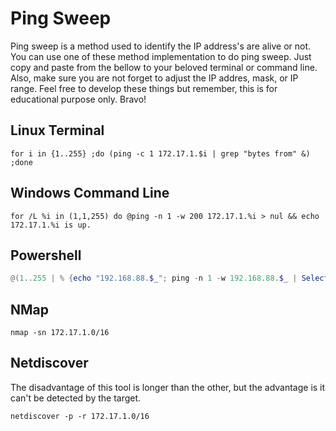# Ping Sweep
Ping sweep is a method used to identify the IP address's are alive or not. You can use one of these method implementation to do ping sweep. Just copy and paste from the bellow to your beloved terminal or command line. Also, make sure you are not forget to adjust the IP addres, mask, or IP range. Feel free to develop these things but remember, this is for educational purpose only. Bravo!

## Linux Terminal
``` batch
for i in {1..255} ;do (ping -c 1 172.17.1.$i | grep "bytes from" &) ;done
```

## Windows Command Line
``` shell
for /L %i in (1,1,255) do @ping -n 1 -w 200 172.17.1.%i > nul && echo 172.17.1.%i is up.
```

## Powershell
``` powershell
@(1..255 | % {echo "192.168.88.$_"; ping -n 1 -w 192.168.88.$_ | Select-String ttl }) | % { if (Test-Connection $_ -Count 1 -Quiet) { "$_ is UP" } else { "$_ is DOWN" } }
```

## NMap
``` shell
nmap -sn 172.17.1.0/16
```

## Netdiscover
The disadvantage of this tool is longer than the other, but the advantage is it can't be detected by the target.
``` shell
netdiscover -p -r 172.17.1.0/16
```
